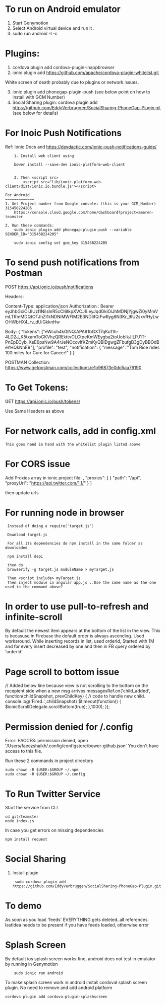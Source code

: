 
To run on Android emulator
===========================
1. Start Genymotion
2. Select Android virtual device and run it .
3. sudo run android -l -c


Plugins:
========

1. cordova plugin add cordova-plugin-inappbrowser
2. ionic plugin add https://github.com/apache/cordova-plugin-whitelist.git

White screen of death probably due to plugins or network issues.

3. ionic plugin add phonegap-plugin-push (see below point on how to install with GCM Number)
4. Social Sharing plugin: cordova plugin add https://github.com/EddyVerbruggen/SocialSharing-PhoneGap-Plugin.git (see below for details)


For Inoic Push Notifications
==============================

Ref: Ionic Docs and
https://devdactic.com/ionic-push-notifications-guide/


		1. Install web client using
		
		bower install --save-dev ionic-platform-web-client
		
		
		2. Then <script src>
			<script src="lib/ionic-platform-web-client/dist/ionic.io.bundle.js"></script>
		
	For Android
	=============
	1. Get Project number from Google console: (this is your GCM_Number) 315458224205
		https://console.cloud.google.com/home/dashboard?project=ameren-teamster
		
	2. Run these commands:
		sudo ionic plugin add phonegap-plugin-push --variable SENDER_ID="315458224205"
		
		sudo ionic config set gcm_key 315458224205
		
To send push notifications from Postman
=======================================

POST
https://api.ionic.io/push/notifications

Headers:

Content-Type: application/json
Authorization : Bearer eyJhbGciOiJIUzI1NiIsInR5cCI6IkpXVCJ9.eyJqdGkiOiJhMDNjYjgwZi0yMmVmLTRmMDQtOTJhZi1kNDNiMWFlM2E3NDIifQ.FwRyg6N3Kr_9lU2sxvfHyLwOHWbHX4_rv_dUIGkknHw


Body:
{
    "tokens": ["eWcuh4kGlNQ:APA91bGXT7qKu11h-4LD2J_K5txamToGKVhzQREkttvOLCtpeKmWEygba2toUobIkJILPJ1T-PnEpECyb_XeE6psNw9A4rJeNOcovlfKZmKyQBIDgwgZFbufgB3gDyBBOdBeYHQkNhE9"],
    "profile": "test",
    "notification": {
        "message": "Tom Rice rides 100 miles for Cure for Cancer!"
    }
}

POSTMAN Collection:
https://www.getpostman.com/collections/e1b96873e0dd5aa76190

To Get Tokens:
==============
GET
https://api.ionic.io/push/tokens/

Use Same Headers as above

For network calls, add in config.xml
====================================
  <allow-intent href="*"/>
  <allow-navigation href="*"/>
  
  	This goes hand in hand with the whitelist plugin listed above
  
  
 For CORS issue
==================
 
 Add Proxies array in ionic.project file:
 ,
  "proxies": [
    {
      "path": "/api",
      "proxyUrl": "https://api.twitter.com/1.1/"
    }
  ]
  
  then update urls 
  
 
For running node in browser
============================
 
 
	 Instead of doing a require('target.js')
	 
	 Download target.js
	 
	 For all its dependencies do npm install in the same folder as downloaded
	 
	 npm install dep1
	 
	 then do 
	 browserify -g target.js moduleName > myTarget.js
	 
	 Then <script include> myTarget.js
	 Then inject module in angular app.js ..Use the same name as the one used in the command above?
  
  

In order to use pull-to-refresh and infinite-scroll
====================================================

By default the newest item appears at the bottom of the list in the view. This is becasuse in Firebase the default order is always ascending.
Used workaround. While inserting records in list, used orderId, Started with 1M and for every insert decreased by one and then in FB query ordered by 'orderId'  


Page scroll to bottom issue
============================
// Added below line because view is not scrolling to the bottom on the recepient side when a new msg arrives
	messagesRef.on('child_added', function(childSnapshot, prevChildKey) {
		  // code to handle new child.
		console.log('Fired..',childSnapshot)
			$timeout(function() {
				$ionicScrollDelegate.scrollBottom(true);
			},1000);
		});


Permission denied for /.config
================================
Error: EACCES: permission denied, open '/Users/faeezshaikh/.config/configstore/bower-github.json'
You don't have access to this file.

Run these 2 commands in project directory
	
	sudo chown -R $USER:$GROUP ~/.npm
	sudo chown -R $USER:$GROUP ~/.config
	
	
To Run Twitter Service
========================
Start the service from CLI

	cd git/teamster
	node index.js	
	
In case you get errors on missing dependencies

	npm install request	
	
	
Social Sharing
===============
1. Install plugin

		sudo cordova plugin add https://github.com/EddyVerbruggen/SocialSharing-PhoneGap-Plugin.git	
		
		
To demo
=======

As soon as you load 'feeds' EVERYTHING gets deleted..all references.
lastIdea needs to be present if you have feeds loaded, otherwise error		


Splash Screen
==============
By default ios splash screen works fine, android does not test in emulator by running in Genymotion

		sudo ionic run android

To make splash screen work in android install cordoval splash screen plugin. No need to remove and add android platform

	cordova plugin add cordova-plugin-splashscreen		